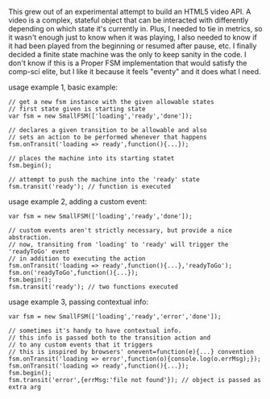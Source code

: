 This grew out of an experimental attempt to build an HTML5 video API. A video is
a complex, stateful object that can be interacted with differently depending on
which state it's currently in. Plus, I needed to tie in metrics, so it wasn't
enough just to know when it was playing, I also needed to know if it had been
played from the beginning or resumed after pause, etc. I finally decided a
finite state machine was the only to keep sanity in the code. I don't know if
this is a Proper FSM implementation that would satisfy the comp-sci elite, but I
like it because it feels "eventy" and it does what I need.

usage example 1, basic example:

    // get a new fsm instance with the given allowable states
    // first state given is starting state
    var fsm = new SmallFSM(['loading','ready','done']);

    // declares a given transition to be allowable and also
    // sets an action to be performed whenever that happens
    fsm.onTransit('loading => ready',function(){...});

    // places the machine into its starting statet
    fsm.begin();

    // attempt to push the machine into the 'ready' state
    fsm.transit('ready'); // function is executed

usage example 2, adding a custom event:

    var fsm = new SmallFSM(['loading','ready','done']);

    // custom events aren't strictly necessary, but provide a nice abstraction.
    // now, transiting from 'loading' to 'ready' will trigger the 'readyToGo' event
    // in addition to executing the action
	fsm.onTransit('loading => ready',function(){...},'readyToGo');
	fsm.on('readyToGo',function(){...});
	fsm.begin();
	fsm.transit('ready'); // two functions executed

usage example 3, passing contextual info:

	var fsm = new SmallFSM(['loading','ready','error','done']);

    // sometimes it's handy to have contextual info.
    // this info is passed both to the transition action and
    // to any custom events that it triggers
    // this is inspired by browsers' onevent=function(e){...} convention
	fsm.onTransit('loading => error',function(o){console.log(o.errMsg);});
	fsm.onTransit('loading => ready',function(){...});
	fsm.begin();
	fsm.transit('error',{errMsg:'file not found'}); // object is passed as extra arg


